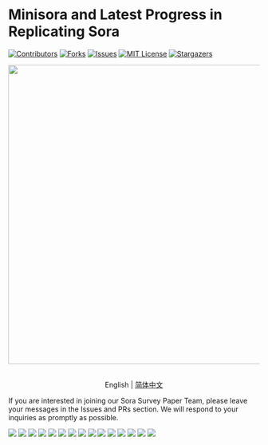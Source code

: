 # Minisora and Latest Progress in Replicating Sora

<!-- PROJECT SHIELDS -->
[![Contributors][contributors-shield]][contributors-url]
[![Forks][forks-shield]][forks-url]
[![Issues][issues-shield]][issues-url]
[![MIT License][license-shield]][license-url]
[![Stargazers][stars-shield]][stars-url]
<br />

<!-- PROJECT LOGO -->
<div align="center">

<img src="../assets/logo.jpg" width="600"/>
  <div>&nbsp;</div>
  <div align="center"></div>
</div>

<div align="center">

English | [简体中文](README_zh-CN.md)  

</div>

If you are interested in joining our Sora Survey Paper Team, please leave your messages in the Issues and PRs section. We will respond to your inquiries as promptly as possible.

![](./Minisora_LPRS/0001.jpg)
![](./Minisora_LPRS/0002.jpg)
![](./Minisora_LPRS/0003.jpg)
![](./Minisora_LPRS/0004.jpg)
![](./Minisora_LPRS/0005.jpg)
![](./Minisora_LPRS/0006.jpg)
![](./Minisora_LPRS/0007.jpg)
![](./Minisora_LPRS/0008.jpg)
![](./Minisora_LPRS/0009.jpg)
![](./Minisora_LPRS/0010.jpg)
![](./Minisora_LPRS/0011.jpg)
![](./Minisora_LPRS/0012.jpg)
![](./Minisora_LPRS/0013.jpg)
![](./Minisora_LPRS/0014.jpg)
![](./Minisora_LPRS/0015.jpg)

[your-project-path]: mini-sora/minisora
[contributors-shield]: https://img.shields.io/github/contributors/mini-sora/minisora.svg?style=flat-square
[contributors-url]: https://github.com/mini-sora/minisora/graphs/contributors
[forks-shield]: https://img.shields.io/github/forks/mini-sora/minisora.svg?style=flat-square
[forks-url]: https://github.com/mini-sora/minisora/network/members
[stars-shield]: https://img.shields.io/github/stars/mini-sora/minisora.svg?style=flat-square
[stars-url]: https://github.com/mini-sora/minisora/stargazers
[issues-shield]: https://img.shields.io/github/issues/mini-sora/minisora.svg?style=flat-square
[issues-url]: https://img.shields.io/github/issues/mini-sora/minisora.svg
[license-shield]: https://img.shields.io/github/license/mini-sora/minisora.svg?style=flat-square
[license-url]: https://github.com/mini-sora/minisora/blob/main/LICENSE